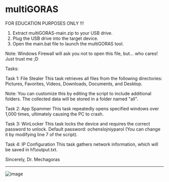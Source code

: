 # multiGORAS
FOR EDUCATION PURPOSES ONLY !!!

1. Extract multiGORAS-main.zip to your USB drive.
2. Plug the USB drive into the target device.
3. Open the main.bat file to launch the multiGORAS tool.
   
Note: Windows Firewall will ask you not to open this file, but... who cares! Just trust me  ;D

Tasks:

Task 1: File Stealer
This task retrieves all files from the following directories: Pictures, Favorites, Videos, Downloads, Documents, and Desktop.

Note: You can customize this by editing the script to include additional folders.
The collected data will be stored in a folder named "all".

Task 2: App Spammer
This task repeatedly opens specified windows over 1,000 times, ultimately causing the PC to crash.

Task 3: WinLocker
This task locks the device and requires the correct password to unlock.
Default password: ochenslojniyparol (You can change it by modifying line 7 of the script).

Task 4: IP Configuration
This task gathers network information, which will be saved in h1\output.txt.

Sincerely,
Dr. Mechagoras

-----------------------------------------------------------------------------------------------------------------------------------------------------------------------------
![image](https://github.com/user-attachments/assets/a01e97ea-b453-4e38-8ec5-b5c4f52a3893)

